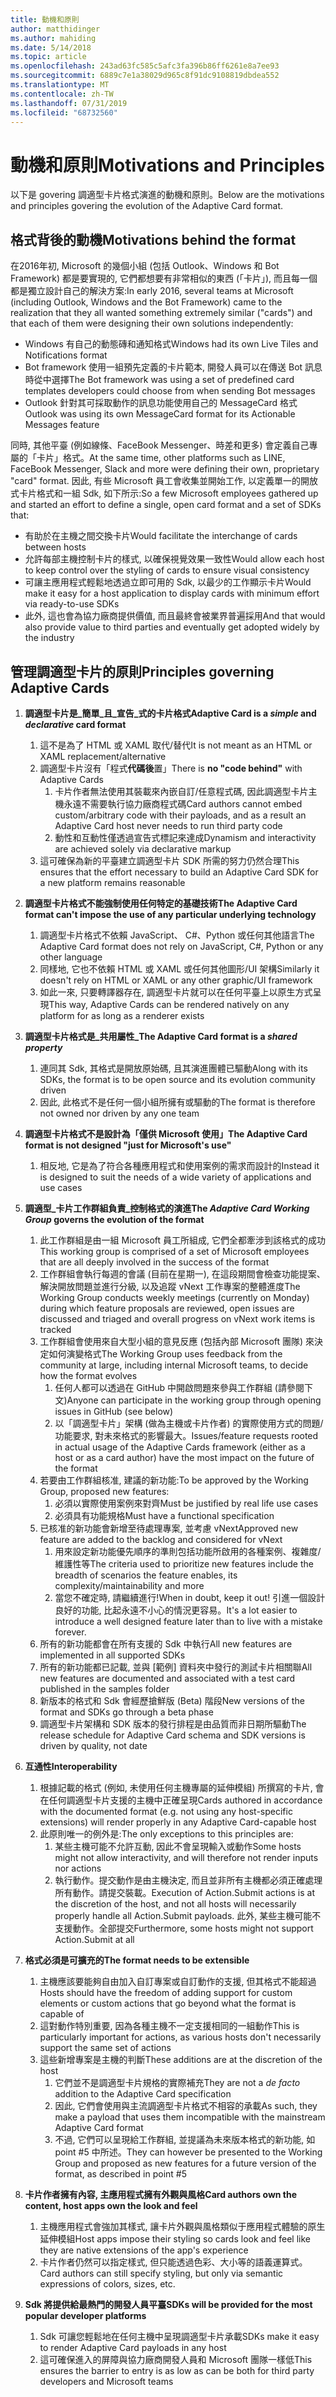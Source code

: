 ```yaml
---
title: 動機和原則
author: matthidinger
ms.author: mahiding
ms.date: 5/14/2018
ms.topic: article
ms.openlocfilehash: 243ad63fc585c5afc3fa396b86ff6261e8a7ee93
ms.sourcegitcommit: 6889c7e1a38029d965c8f91dc9108819dbdea552
ms.translationtype: MT
ms.contentlocale: zh-TW
ms.lasthandoff: 07/31/2019
ms.locfileid: "68732560"
---
```

# <a name="motivations-and-principles"></a><span data-ttu-id="95821-102">動機和原則</span><span class="sxs-lookup"><span data-stu-id="95821-102">Motivations and Principles</span></span>

<span data-ttu-id="95821-103">以下是 govering 調適型卡片格式演進的動機和原則。</span><span class="sxs-lookup"><span data-stu-id="95821-103">Below are the motivations and principles govering the evolution of the Adaptive Card format.</span></span>

## <a name="motivations-behind-the-format"></a><span data-ttu-id="95821-104">格式背後的動機</span><span class="sxs-lookup"><span data-stu-id="95821-104">Motivations behind the format</span></span>

<span data-ttu-id="95821-105">在2016年初, Microsoft 的幾個小組 (包括 Outlook、Windows 和 Bot Framework) 都是要實現的, 它們都想要有非常相似的東西 (「卡片」), 而且每一個都是獨立設計自己的解決方案:</span><span class="sxs-lookup"><span data-stu-id="95821-105">In early 2016, several teams at Microsoft (including Outlook, Windows and the Bot Framework) came to the realization that they all wanted something extremely similar ("cards") and that each of them were designing their own solutions independently:</span></span>

- <span data-ttu-id="95821-106">Windows 有自己的動態磚和通知格式</span><span class="sxs-lookup"><span data-stu-id="95821-106">Windows had its own Live Tiles and Notifications format</span></span>
-  <span data-ttu-id="95821-107">Bot framework 使用一組預先定義的卡片範本, 開發人員可以在傳送 Bot 訊息時從中選擇</span><span class="sxs-lookup"><span data-stu-id="95821-107">The Bot framework was using a set of predefined card templates developers could choose from when sending Bot messages</span></span>
- <span data-ttu-id="95821-108">Outlook 針對其可採取動作的訊息功能使用自己的 MessageCard 格式</span><span class="sxs-lookup"><span data-stu-id="95821-108">Outlook was using its own MessageCard format for its Actionable Messages feature</span></span>

<span data-ttu-id="95821-109">同時, 其他平臺 (例如線條、FaceBook Messenger、時差和更多) 會定義自己專屬的「卡片」格式。</span><span class="sxs-lookup"><span data-stu-id="95821-109">At the same time, other platforms such as LINE, FaceBook Messenger, Slack and more were defining their own, proprietary "card" format.</span></span> <span data-ttu-id="95821-110">因此, 有些 Microsoft 員工會收集並開始工作, 以定義單一的開放式卡片格式和一組 Sdk, 如下所示:</span><span class="sxs-lookup"><span data-stu-id="95821-110">So a few Microsoft employees gathered up and started an effort to define a single, open card format and a set of SDKs that:</span></span>

- <span data-ttu-id="95821-111">有助於在主機之間交換卡片</span><span class="sxs-lookup"><span data-stu-id="95821-111">Would facilitate the interchange of cards between hosts</span></span>
- <span data-ttu-id="95821-112">允許每部主機控制卡片的樣式, 以確保視覺效果一致性</span><span class="sxs-lookup"><span data-stu-id="95821-112">Would allow each host to keep control over the styling of cards to ensure visual consistency</span></span>
- <span data-ttu-id="95821-113">可讓主應用程式輕鬆地透過立即可用的 Sdk, 以最少的工作顯示卡片</span><span class="sxs-lookup"><span data-stu-id="95821-113">Would make it easy for a host application to display cards with minimum effort via ready-to-use SDKs</span></span>
- <span data-ttu-id="95821-114">此外, 這也會為協力廠商提供價值, 而且最終會被業界普遍採用</span><span class="sxs-lookup"><span data-stu-id="95821-114">And that would also provide value to third parties and eventually get adopted widely by the industry</span></span>

## <a name="principles-governing-adaptive-cards"></a><span data-ttu-id="95821-115">管理調適型卡片的原則</span><span class="sxs-lookup"><span data-stu-id="95821-115">Principles governing Adaptive Cards</span></span>

1.  <span data-ttu-id="95821-116">**調適型卡片是_簡單_且_宣告_式的卡片格式**</span><span class="sxs-lookup"><span data-stu-id="95821-116">**Adaptive Card is a _simple_ and _declarative_ card format**</span></span>

    1.  <span data-ttu-id="95821-117">這不是為了 HTML 或 XAML 取代/替代</span><span class="sxs-lookup"><span data-stu-id="95821-117">It is not meant as an HTML or XAML replacement/alternative</span></span>
    2.  <span data-ttu-id="95821-118">調適型卡片沒有「程式**代碼後**置」</span><span class="sxs-lookup"><span data-stu-id="95821-118">There is **no "code behind"** with Adaptive Cards</span></span>
        1. <span data-ttu-id="95821-119">卡片作者無法使用其裝載來內嵌自訂/任意程式碼, 因此調適型卡片主機永遠不需要執行協力廠商程式碼</span><span class="sxs-lookup"><span data-stu-id="95821-119">Card authors cannot embed custom/arbitrary code with their payloads, and as a result an Adaptive Card host never needs to run third party code</span></span>
        2. <span data-ttu-id="95821-120">動性和互動性僅透過宣告式標記來達成</span><span class="sxs-lookup"><span data-stu-id="95821-120">Dynamism and interactivity are achieved solely via declarative markup</span></span>
    3.  <span data-ttu-id="95821-121">這可確保為新的平臺建立調適型卡片 SDK 所需的努力仍然合理</span><span class="sxs-lookup"><span data-stu-id="95821-121">This ensures that the effort necessary to build an Adaptive Card SDK for a new platform remains reasonable</span></span>

2.  <span data-ttu-id="95821-122">**調適型卡片格式不能強制使用任何特定的基礎技術**</span><span class="sxs-lookup"><span data-stu-id="95821-122">**The Adaptive Card format can't impose the use of any particular underlying technology**</span></span>

    1.  <span data-ttu-id="95821-123">調適型卡片格式不依賴 JavaScript、 C#、Python 或任何其他語言</span><span class="sxs-lookup"><span data-stu-id="95821-123">The Adaptive Card format does not rely on JavaScript, C#, Python or any other language</span></span>
    2.  <span data-ttu-id="95821-124">同樣地, 它也不依賴 HTML 或 XAML 或任何其他圖形/UI 架構</span><span class="sxs-lookup"><span data-stu-id="95821-124">Similarly it doesn't rely on HTML or XAML or any other graphic/UI framework</span></span>
    3.  <span data-ttu-id="95821-125">如此一來, 只要轉譯器存在, 調適型卡片就可以在任何平臺上以原生方式呈現</span><span class="sxs-lookup"><span data-stu-id="95821-125">This way, Adaptive Cards can be rendered natively on any platform for as long as a renderer exists</span></span>

3.  <span data-ttu-id="95821-126">**調適型卡片格式是_共用屬性_**</span><span class="sxs-lookup"><span data-stu-id="95821-126">**The Adaptive Card format is a _shared property_**</span></span>

    1.  <span data-ttu-id="95821-127">連同其 Sdk, 其格式是開放原始碼, 且其演進團體已驅動</span><span class="sxs-lookup"><span data-stu-id="95821-127">Along with its SDKs, the format is to be open source and its evolution community driven</span></span>
    2.  <span data-ttu-id="95821-128">因此, 此格式不是任何一個小組所擁有或驅動的</span><span class="sxs-lookup"><span data-stu-id="95821-128">The format is therefore not owned nor driven by any one team</span></span>

4.  <span data-ttu-id="95821-129">**調適型卡片格式不是設計為「僅供 Microsoft 使用」**</span><span class="sxs-lookup"><span data-stu-id="95821-129">**The Adaptive Card format is not designed "just for Microsoft's use"**</span></span>

    1.  <span data-ttu-id="95821-130">相反地, 它是為了符合各種應用程式和使用案例的需求而設計的</span><span class="sxs-lookup"><span data-stu-id="95821-130">Instead it is designed to suit the needs of a wide variety of applications and use cases</span></span>

5.  <span data-ttu-id="95821-131">**調適型_卡片工作群組負責_控制格式的演進**</span><span class="sxs-lookup"><span data-stu-id="95821-131">**The _Adaptive Card Working Group_ governs the evolution of the format**</span></span>

    1.  <span data-ttu-id="95821-132">此工作群組是由一組 Microsoft 員工所組成, 它們全都牽涉到該格式的成功</span><span class="sxs-lookup"><span data-stu-id="95821-132">This working group is comprised of a set of Microsoft employees that are all deeply involved in the success of the format</span></span>
    2.  <span data-ttu-id="95821-133">工作群組會執行每週的會議 (目前在星期一), 在這段期間會檢查功能提案、解決開放問題並進行分級, 以及追蹤 vNext 工作專案的整體進度</span><span class="sxs-lookup"><span data-stu-id="95821-133">The Working Group conducts weekly meetings (currently on Monday) during which feature proposals are reviewed, open issues are discussed and triaged and overall progress on vNext work items is tracked</span></span>
    3.  <span data-ttu-id="95821-134">工作群組會使用來自大型小組的意見反應 (包括內部 Microsoft 團隊) 來決定如何演變格式</span><span class="sxs-lookup"><span data-stu-id="95821-134">The Working Group uses feedback from the community at large, including internal Microsoft teams, to decide how the format evolves</span></span>
        1. <span data-ttu-id="95821-135">任何人都可以透過在 GitHub 中開啟問題來參與工作群組 (請參閱下文)</span><span class="sxs-lookup"><span data-stu-id="95821-135">Anyone can participate in the working group through opening issues in GitHub (see below)</span></span>
        2. <span data-ttu-id="95821-136">以「調適型卡片」架構 (做為主機或卡片作者) 的實際使用方式的問題/功能要求, 對未來格式的影響最大。</span><span class="sxs-lookup"><span data-stu-id="95821-136">Issues/feature requests rooted in actual usage of the Adaptive Cards framework (either as a host or as a card author) have the most impact on the future of the format</span></span>
    4.  <span data-ttu-id="95821-137">若要由工作群組核准, 建議的新功能:</span><span class="sxs-lookup"><span data-stu-id="95821-137">To be approved by the Working Group, proposed new features:</span></span>
        1. <span data-ttu-id="95821-138">必須以實際使用案例來對齊</span><span class="sxs-lookup"><span data-stu-id="95821-138">Must be justified by real life use cases</span></span>
        2. <span data-ttu-id="95821-139">必須具有功能規格</span><span class="sxs-lookup"><span data-stu-id="95821-139">Must have a functional specification</span></span>
    5.  <span data-ttu-id="95821-140">已核准的新功能會新增至待處理專案, 並考慮 vNext</span><span class="sxs-lookup"><span data-stu-id="95821-140">Approved new feature are added to the backlog and considered for vNext</span></span>
        1. <span data-ttu-id="95821-141">用來設定新功能優先順序的準則包括功能所啟用的各種案例、複雜度/維護性等</span><span class="sxs-lookup"><span data-stu-id="95821-141">The criteria used to prioritize new features include the breadth of scenarios the feature enables, its complexity/maintainability and more</span></span>
        2. <span data-ttu-id="95821-142">當您不確定時, 請繼續進行!</span><span class="sxs-lookup"><span data-stu-id="95821-142">When in doubt, keep it out!</span></span> <span data-ttu-id="95821-143">引進一個設計良好的功能, 比起永遠不小心的情況更容易。</span><span class="sxs-lookup"><span data-stu-id="95821-143">It's a lot easier to introduce a well designed feature later than to live with a mistake forever.</span></span>
    6.  <span data-ttu-id="95821-144">所有的新功能都會在所有支援的 Sdk 中執行</span><span class="sxs-lookup"><span data-stu-id="95821-144">All new features are implemented in all supported SDKs</span></span>
    7.  <span data-ttu-id="95821-145">所有的新功能都已記載, 並與 [範例] 資料夾中發行的測試卡片相關聯</span><span class="sxs-lookup"><span data-stu-id="95821-145">All new features are documented and associated with a test card published in the samples folder</span></span>
    8.  <span data-ttu-id="95821-146">新版本的格式和 Sdk 會經歷搶鮮版 (Beta) 階段</span><span class="sxs-lookup"><span data-stu-id="95821-146">New versions of the format and SDKs go through a beta phase</span></span>
    9.  <span data-ttu-id="95821-147">調適型卡片架構和 SDK 版本的發行排程是由品質而非日期所驅動</span><span class="sxs-lookup"><span data-stu-id="95821-147">The release schedule for Adaptive Card schema and SDK versions is driven by quality, not date</span></span>

6.  <span data-ttu-id="95821-148">**互通性**</span><span class="sxs-lookup"><span data-stu-id="95821-148">**Interoperability**</span></span>
    1.  <span data-ttu-id="95821-149">根據記載的格式 (例如, 未使用任何主機專屬的延伸模組) 所撰寫的卡片, 會在任何調適型卡片支援的主機中正確呈現</span><span class="sxs-lookup"><span data-stu-id="95821-149">Cards authored in accordance with the documented format (e.g. not using any host-specific extensions) will render properly in any Adaptive Card-capable host</span></span>
    2.  <span data-ttu-id="95821-150">此原則唯一的例外是:</span><span class="sxs-lookup"><span data-stu-id="95821-150">The only exceptions to this principles are:</span></span>
        1.  <span data-ttu-id="95821-151">某些主機可能不允許互動, 因此不會呈現輸入或動作</span><span class="sxs-lookup"><span data-stu-id="95821-151">Some hosts might not allow interactivity, and will therefore not render inputs nor actions</span></span>
        2.  <span data-ttu-id="95821-152">執行動作。提交動作是由主機決定, 而且並非所有主機都必須正確處理所有動作。請提交裝載。</span><span class="sxs-lookup"><span data-stu-id="95821-152">Execution of Action.Submit actions is at the discretion of the host, and not all hosts will necessarily properly handle all Action.Submit payloads.</span></span> <span data-ttu-id="95821-153">此外, 某些主機可能不支援動作。全部提交</span><span class="sxs-lookup"><span data-stu-id="95821-153">Furthermore, some hosts might not support Action.Submit at all</span></span>

7.  <span data-ttu-id="95821-154">**格式必須是可擴充的**</span><span class="sxs-lookup"><span data-stu-id="95821-154">**The format needs to be extensible**</span></span>

    1.  <span data-ttu-id="95821-155">主機應該要能夠自由加入自訂專案或自訂動作的支援, 但其格式不能超過</span><span class="sxs-lookup"><span data-stu-id="95821-155">Hosts should have the freedom of adding support for custom elements or custom actions that go beyond what the format is capable of</span></span>
    2.  <span data-ttu-id="95821-156">這對動作特別重要, 因為各種主機不一定支援相同的一組動作</span><span class="sxs-lookup"><span data-stu-id="95821-156">This is particularly important for actions, as various hosts don't necessarily support the same set of actions</span></span>
    3.  <span data-ttu-id="95821-157">這些新增專案是主機的判斷</span><span class="sxs-lookup"><span data-stu-id="95821-157">These additions are at the discretion of the host</span></span>
        1. <span data-ttu-id="95821-158">它們並不是調適型卡片規格的實際補充</span><span class="sxs-lookup"><span data-stu-id="95821-158">They are not a *de facto* addition to the Adaptive Card specification</span></span>
        2. <span data-ttu-id="95821-159">因此, 它們會使用與主流調適型卡片格式不相容的承載</span><span class="sxs-lookup"><span data-stu-id="95821-159">As such, they make a payload that uses them incompatible with the mainstream Adaptive Card format</span></span>
        3. <span data-ttu-id="95821-160">不過, 它們可以呈現給工作群組, 並提議為未來版本格式的新功能, 如 point #5 中所述。</span><span class="sxs-lookup"><span data-stu-id="95821-160">They can however be presented to the Working Group and proposed as new features for a future version of the format, as described in point #5</span></span>

8.  <span data-ttu-id="95821-161">**卡片作者擁有內容, 主應用程式擁有外觀與風格**</span><span class="sxs-lookup"><span data-stu-id="95821-161">**Card authors own the content, host apps own the look and feel**</span></span>

    1.  <span data-ttu-id="95821-162">主機應用程式會強加其樣式, 讓卡片外觀與風格類似于應用程式體驗的原生延伸模組</span><span class="sxs-lookup"><span data-stu-id="95821-162">Host apps impose their styling so cards look and feel like they are native extensions of the app's experience</span></span>
    2.  <span data-ttu-id="95821-163">卡片作者仍然可以指定樣式, 但只能透過色彩、大小等的語義運算式。</span><span class="sxs-lookup"><span data-stu-id="95821-163">Card authors can still specify styling, but only via semantic expressions of colors, sizes, etc.</span></span>

9.  <span data-ttu-id="95821-164">**Sdk 將提供給最熱門的開發人員平臺**</span><span class="sxs-lookup"><span data-stu-id="95821-164">**SDKs will be provided for the most popular developer platforms**</span></span>

    1.  <span data-ttu-id="95821-165">Sdk 可讓您輕鬆地在任何主機中呈現調適型卡片承載</span><span class="sxs-lookup"><span data-stu-id="95821-165">SDKs make it easy to render Adaptive Card payloads in any host</span></span>
    2.  <span data-ttu-id="95821-166">這可確保進入的屏障與協力廠商開發人員和 Microsoft 團隊一樣低</span><span class="sxs-lookup"><span data-stu-id="95821-166">This ensures the barrier to entry is as low as can be both for third party developers and Microsoft teams</span></span>
